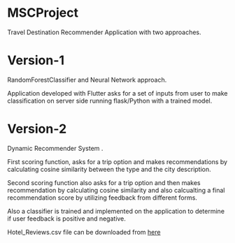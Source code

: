 # MSCProject
Travel Destination Recommender Application with two approaches.

# Version-1
RandomForestClassifier and Neural Network approach.

Application developed with Flutter asks for a set of inputs from user to make classification on server side running flask/Python
with a trained model.

# Version-2
Dynamic Recommender System .

First scoring function, asks for a trip option and makes recommendations by calculating cosine similarity between the type and the city description.

Second scoring function also asks for a trip option and then makes recommendation by calculating cosine similarity and also calcualting a final recommendation score by utilizing feedback from different forms.

Also a classifier is trained and implemented on the application to determine if user feedback is positive and negative.

Hotel_Reviews.csv file can be downloaded from <a href="https://www.kaggle.com/jiashenliu/515k-hotel-reviews-data-in-europe"> here </a>
